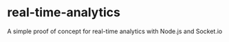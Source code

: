 real-time-analytics
===================

A simple proof of concept for real-time analytics with Node.js and Socket.io
